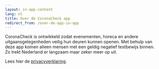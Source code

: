 ```yaml
---
layout: in-app-content
lang: nl
title: Over de CoronaCheck app
redirect_from: /over-de-app-in-app
---
```

CoronaCheck is ontwikkeld zodat evenementen, horeca en andere uitgaansgelegenheden veilig hun deuren kunnen openen. Met behulp van deze app komen alleen mensen met een geldig negatief testbewijs binnen. Zo trekt Nederland er langzaam maar zeker meer op uit. 

Lees hier de [privacyverklaring](/nl/privacy-in-app). 

